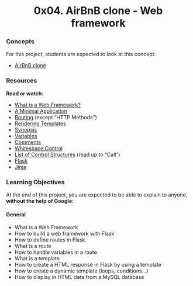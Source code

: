 <center><h1>0x04. AirBnB clone - Web framework</h1></center>

<h3>Concepts</h3>
For this project, students are expected to look at this concept:

<ul>
<li><a href="https://alx-intranet.hbtn.io/concepts/74">AirBnB clone</a></li>
</ul>

<h3>Resources</h3>

<p><b>Read or watch:</b></p>

<ul>
<li><a href="https://alx-intranet.hbtn.io/rltoken/64SQpOGx46Ljp0zFJchESg">What is a Web Framework?</a></li>
<li><a href="https://alx-intranet.hbtn.io/rltoken/LM0zyaIOfusNXz12bZXKVQ">A Minimal Application</a></li>
<li><a href="https://alx-intranet.hbtn.io/rltoken/PBYpb5Giu7U5uOb-A9PMxw">Routing</a> (except “HTTP Methods”)</li>
<li><a href="https://alx-intranet.hbtn.io/rltoken/g-W9H6gxHkNqaTw6giSG8Q">Rendering Templates</a></li>
<li><a href="https://alx-intranet.hbtn.io/rltoken/5Y_A7XB9Qo1JeZgiSUq0yQ">Synopsis</a></li>
<li><a href="https://alx-intranet.hbtn.io/rltoken/ITzobwYP1Lc4KqEUUcYCGw">Variables</a></li>
<li><a href="https://alx-intranet.hbtn.io/rltoken/ykUFuQSE9KD1M7WGY-4v4w">Comments</a></li>
<li><a href="https://alx-intranet.hbtn.io/rltoken/NMLZom50ZVOxQlgYW3rnuQ">Whitespace Control</a></li>
<li><a href="https://alx-intranet.hbtn.io/rltoken/5AGhzIt0zSpPJh9SFysdMQ">List of Control Structures</a> (read up to “Call”)</li>
<li><a href="https://alx-intranet.hbtn.io/rltoken/VJs151_hsE9g7Cw-Pz5bVg">Flask</a></li>
<li><a href="https://alx-intranet.hbtn.io/rltoken/2y_hunzGCCvSot06EW67UQ">Jinja</a></li>
</ul>

<h3>Learning Objectives</h3>

At the end of this project, you are expected to be able to explain to anyone, <b>without the help of Google:</b>

<h4>General</h4>

<ul>
<li>What is a Web Framework</li>
<li>How to build a web framework with Flask</li>
<li>How to define routes in Flask</li>
<li>What is a route</li>
<li>How to handle variables in a route</li>
<li>What is a template</li>
<li>How to create a HTML response in Flask by using a template</li>
<li>How to create a dynamic template (loops, conditions…)</li>
<li>How to display in HTML data from a MySQL database</li>
</ul>
